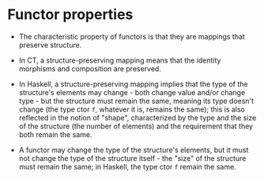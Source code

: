 # Functor properties

- The characteristic property of functors is that they are mappings that preserve structure.

- In CT, a structure-preserving mapping means that the identity morphisms and composition are preserved.

- In Haskell, a structure-preserving mapping implies that the type of the structure's elements may change - both change value and/or change type - but the structure must remain the same, meaning its type doesn't change (the type ctor `f`, whatever it is, remains the same); this is also reflected in the notion of "shape", characterized by the type and the size of the structure (the number of elements) and the requirement that they both remain the same.

- A functor may change the type of the structure's elements, but it must not change the type of the structure itself - the "size" of the structure must remain the same; in Haskell, the type ctor `f` remain the same.
